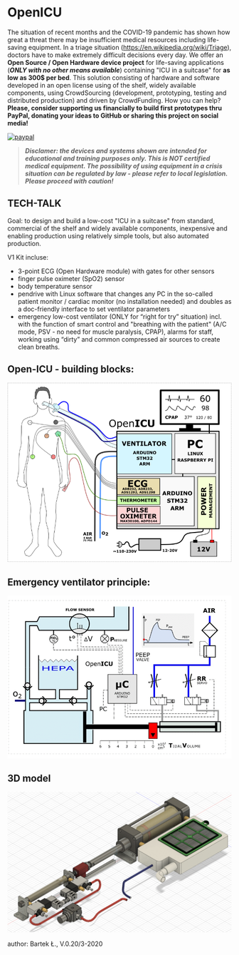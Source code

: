 
# Open**ICU**

The situation of recent months and the COVID-19 pandemic has shown how great a threat there may be insufficient medical resources including life-saving equipment. In a triage situation (https://en.wikipedia.org/wiki/Triage), doctors have to make extremely difficult decisions every day. We offer an **Open Source / Open Hardware device project** for life-saving applications (**_ONLY with no other means available_**) containing "ICU in a suitcase" for **as low as 300$ per bed**. This solution consisting of hardware and software developed in an open license using of the shelf, widely available components, using CrowdSourcing (development, prototyping, testing and distributed production) and driven by CrowdFunding. How you can help? **Please, consider supporting us financially to build first prototypes thru PayPal, donating your ideas to GitHub or sharing this project on social media!**

[![paypal](https://www.paypalobjects.com/en_US/i/btn/btn_donateCC_LG.gif)](https://www.paypal.com/cgi-bin/webscr?cmd=_donations&business=barteklecki%40o2.pl&item_name=support+OpenICU+project&currency_code=EUR&source=url)

> _**Disclamer: the devices and systems shown are intended for educational and training purposes only. This is NOT certified medical equipment. The possibility of using equipment in a crisis situation can be regulated by law - please refer to local legislation. Please proceed with caution!**_

## TECH-TALK

Goal: to design and build a low-cost "ICU in a suitcase" from standard, commercial of the shelf and widely available components, inexpensive and enabling production using relatively simple tools, but also automated production. 

V1 Kit incluse:
- 3-point ECG (Open Hardware module) with gates for other sensors
- finger pulse oximeter (SpO2) sensor
- body temperature sensor
- pendrive with Linux software that changes any PC in the so-called patient monitor / cardiac monitor (no installation needed) and doubles as a doc-friendly interface to set ventilator parameters
- emergency low-cost ventilator (ONLY for “right for try” situation) incl. with the function of smart control and "breathing with the patient" (A/C mode, PSV - no need for muscle paralysis, CPAP), alarms for staff, working using “dirty” and common compressed air sources to create clean breaths. 



## Open-ICU - building blocks:
![Alt text](https://github.com/barteklecki/OpenICU/blob/master/OpenICU_blok_design.png?raw=true)

## Emergency ventilator principle:
![Alt text](https://github.com/barteklecki/OpenICU/blob/master/Ventillo_mechanics_gif.gif?raw=true)

## 3D model 
![Alt text](https://github.com/barteklecki/OpenICU/blob/master/Ventillo_3d_model_gif.gif?raw=true)



author: Bartek Ł., V.0.20/3-2020
